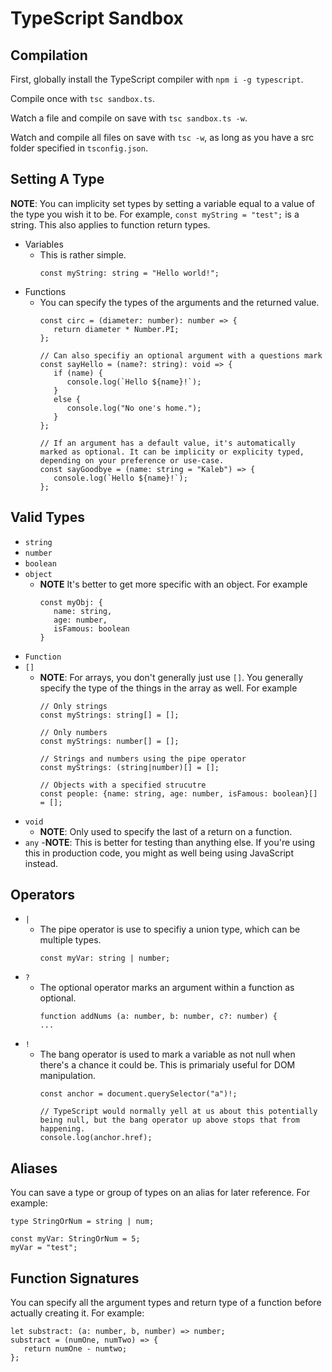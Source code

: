 # TypeScript Sandbox

## Compilation
First, globally install the TypeScript compiler with ``npm i -g typescript``.

Compile once with ``tsc sandbox.ts``.

Watch a file and compile on save with ``tsc sandbox.ts -w``.

Watch and compile all files on save with ``tsc -w``, as long as you have a src folder specified in ``tsconfig.json``.

## Setting A Type
**NOTE**: You can implicity set types by setting a variable equal to a value of the type you wish it to be. For example, ``const myString = "test";`` is a string. This also applies to function return types.
- Variables
   - This is rather simple.
      ```
      const myString: string = "Hello world!";
      ```
- Functions
   - You can specify the types of the arguments and the returned value.
      ```
      const circ = (diameter: number): number => {
         return diameter * Number.PI;
      };

      // Can also specifiy an optional argument with a questions mark
      const sayHello = (name?: string): void => {
         if (name) {
            console.log(`Hello ${name}!`);
         }
         else {
            console.log("No one's home.");
         }
      };

      // If an argument has a default value, it's automatically marked as optional. It can be implicity or explicity typed, depending on your preference or use-case.
      const sayGoodbye = (name: string = "Kaleb") => {
         console.log(`Hello ${name}!`);
      };
      ```

## Valid Types
- ``string``
- ``number``
- ``boolean``
- ``object`` 
   - **NOTE** It's better to get more specific with an object. For example
      ```
      const myObj: {
         name: string,
         age: number,
         isFamous: boolean
      }
      ```
- ``Function``
- ``[]``
   - **NOTE**: For arrays, you don't generally just use ``[]``. You generally specify the type of the things in the array as well. For example
      ```
      // Only strings
      const myStrings: string[] = [];
      
      // Only numbers
      const myStrings: number[] = [];
      
      // Strings and numbers using the pipe operator
      const myStrings: (string|number)[] = [];

      // Objects with a specified strucutre
      const people: {name: string, age: number, isFamous: boolean}[] = [];
      ```
- ``void``
   - **NOTE**: Only used to specify the last of a return on a function.
- ``any``
   -**NOTE**: This is better for testing than anything else. If you're using this in production code, you might as well being using JavaScript instead.

## Operators
- ``|`` 
   - The pipe operator is use to specifiy a union type, which can be multiple types.
      ```
      const myVar: string | number;
      ```
- ``?``
   - The optional operator marks an argument within a function as optional.
      ```
      function addNums (a: number, b: number, c?: number) {
      ...
      ```
- ``!``
   - The bang operator is used to mark a variable as not null when there's a chance it could be. This is primarialy useful for DOM manipulation.
      ```
      const anchor = document.querySelector("a")!;

      // TypeScript would normally yell at us about this potentially being null, but the bang operator up above stops that from happening.
      console.log(anchor.href);
      ```

## Aliases
You can save a type or group of types on an alias for later reference. For example:
   ```
   type StringOrNum = string | num;

   const myVar: StringOrNum = 5;
   myVar = "test";
   ```

## Function Signatures
You can specify all the argument types and return type of a function before actually creating it. For example:
   ```
   let substract: (a: number, b, number) => number;
   substract = (numOne, numTwo) => {
      return numOne - numtwo;
   };
   ```